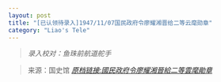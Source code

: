 ```yaml
---
layout: post
title: "[已认领待录入]1947/11/07国民政府令廖耀湘晋给二等云麾勋章"
category: "Liao's Tele"
---
```


> *录入校对：鱼珠前航道舵手*

> 来源：国史馆 [*原档链接:國民政府令廖耀湘晉給二等雲麾勛章*](https://ahonline.drnh.gov.tw/index.php?act=Display/image/5885983Nq_A5-m#c7J)